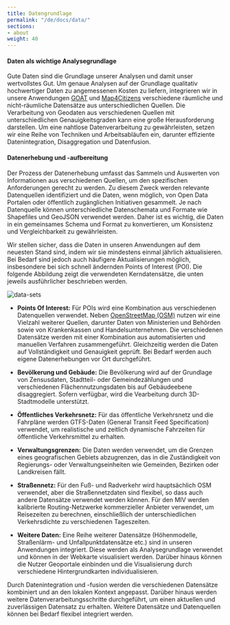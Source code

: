 ```yaml
---
title: Datengrundlage   
permalink: "/de/docs/data/"
sections:
- about
weight: 40
---
```


#### Daten als wichtige Analysegrundlage 

Gute Daten sind die Grundlage unserer Analysen und damit unser wertvollstes Gut. Um genaue Analysen auf der Grundlage qualitativ hochwertiger Daten zu angemessenen Kosten zu liefern, integrieren wir in unsere Anwendungen [GOAT](/goat/ "Was ist GOAT?") und [Map4Citizens](/posts/2023-01-02-map4citizensde/ "Was ist Map4Citizens?") verschiedene räumliche und nicht-räumliche Datensätze aus unterschiedlichen Quellen. Die Verarbeitung von Geodaten aus verschiedenen Quellen mit unterschiedlichen Genauigkeitsgraden kann eine große Herausforderung darstellen. Um eine nahtlose Datenverarbeitung zu gewährleisten, setzen wir eine Reihe von Techniken und Arbeitsabläufen ein, darunter effiziente Datenintegration, Disaggregation und Datenfusion.

#### Datenerhebung und -aufbereitung

Der Prozess der Datenerhebung umfasst das Sammeln und Auswerten von Informationen aus verschiedenen Quellen, um den spezifischen Anforderungen gerecht zu werden. Zu diesem Zweck werden relevante Datenquellen identifiziert und die Daten, wenn möglich, von Open Data Portalen oder öffentlich zugänglichen Initiativen gesammelt. Je nach Datenquelle können unterschiedliche Datenschemata und Formate wie Shapefiles und GeoJSON verwendet werden. Daher ist es wichtig, die Daten in ein gemeinsames Schema und Format zu konvertieren, um Konsistenz und Vergleichbarkeit zu gewährleisten.

Wir stellen sicher, dass die Daten in unseren Anwendungen auf dem neuesten Stand sind, indem wir sie mindestens einmal jährlich aktualisieren. Bei Bedarf sind jedoch auch häufigere Aktualisierungen möglich, insbesondere bei sich schnell ändernden Points of Interest (POI). Die folgende Abbildung zeigt die verwendeten Kerndatensätze, die unten jeweils ausführlicher beschrieben werden.

<img src="/images/docs/technical_documentation/data/de_cropped.webp" alt="data-sets" style="max-height:900px;"/>  

- **Points Of Interest:** Für POIs wird eine Kombination aus verschiedenen Datenquellen verwendet. Neben [OpenStreetMap (OSM)](https://wiki.openstreetmap.org/) nutzen wir eine Vielzahl weiterer Quellen, darunter Daten von Ministerien und Behörden sowie von Krankenkassen und Handelsunternehmen. Die verschiedenen Datensätze werden mit einer Kombination aus automatisierten und manuellen Verfahren zusammengeführt. Gleichzeitig werden die Daten auf Vollständigkeit und Genauigkeit geprüft. Bei Bedarf werden auch eigene Datenerhebungen vor Ort durchgeführt. 

- **Bevölkerung und Gebäude:** Die Bevölkerung wird auf der Grundlage von Zensusdaten, Stadtteil- oder Gemeindezählungen und verschiedenen Flächennutzungsdaten bis auf Gebäudeebene disaggregiert. Sofern verfügbar, wird die Vearbeitung durch 3D-Stadtmodelle unterstützt.

- **Öffentliches Verkehrsnetz:** Für das öffentliche Verkehrsnetz und die Fahrpläne werden GTFS-Daten (General Transit Feed Specification) verwendet, um realistische und zeitlich dynamische Fahrzeiten für öffentliche Verkehrsmittel zu erhalten. 

- **Verwaltungsgrenzen:** Die Daten werden verwendet, um die Grenzen eines geografischen Gebiets abzugrenzen, das in die Zuständigkeit von Regierungs- oder Verwaltungseinheiten wie Gemeinden, Bezirken oder Landkreisen fällt.

- **Straßennetz:** Für den Fuß- und Radverkehr wird hauptsächlich OSM verwendet, aber die Straßennetzdaten sind flexibel, so dass auch andere Datensätze verwendet werden können. Für den MIV werden kalibrierte Routing-Netzwerke kommerzieller Anbieter verwendet, um Reisezeiten zu berechnen, einschließlich der unterschiedlichen Verkehrsdichte zu verschiedenen Tageszeiten.

- **Weitere Daten:** Eine Reihe weiterer Datensätze (Höhenmodelle, Straßenlärm- und Unfallpunktdatensätze etc.) sind in unseren Anwendungen integriert. Diese werden als Analysegrundlage verwendet und können in der Webkarte visualisiert werden. Darüber hinaus können die Nutzer Geoportale einbinden und die Visualisierung durch verschiedene Hintergrundkarten individualisieren.

Durch Datenintegration und -fusion werden die verschiedenen Datensätze kombiniert und an den lokalen Kontext angepasst. Darüber hinaus werden weitere Datenverarbeitungsschritte durchgeführt, um einen aktuellen und zuverlässigen Datensatz zu erhalten. Weitere Datensätze und Datenquellen können bei Bedarf flexibel integriert werden.